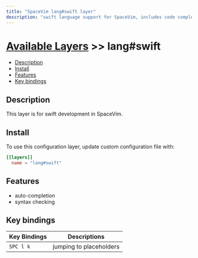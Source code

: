 ```yaml
---
title: "SpaceVim lang#swift layer"
description: "swift language support for SpaceVim, includes code completion, syntax highlighting"
---
```


# [Available Layers](../../) >> lang#swift

<!-- vim-markdown-toc GFM -->

- [Description](#description)
- [Install](#install)
- [Features](#features)
- [Key bindings](#key-bindings)

<!-- vim-markdown-toc -->

## Description

This layer is for swift development in SpaceVim.

## Install

To use this configuration layer, update custom configuration file with:

```toml
[[layers]]
  name = "lang#swift"
```

## Features

- auto-completion
- syntax checking

## Key bindings

| Key Bindings | Descriptions            |
| ------------ | ----------------------- |
| `SPC l k`    | jumping to placeholders |
